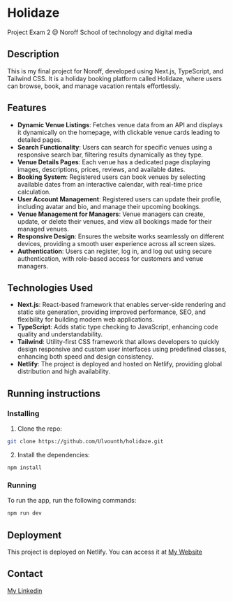 <h1>Holidaze</h1>
<p>Project Exam 2 @ Noroff School of technology and digital media</p>

## Description

This is my final project for Noroff, developed using Next.js, TypeScript, and Tailwind CSS. It is a holiday booking platform called Holidaze, where users can browse, book, and manage vacation rentals effortlessly.

## Features

- **Dynamic Venue Listings**: Fetches venue data from an API and displays it dynamically on the homepage, with clickable venue cards leading to detailed pages.
- **Search Functionality**: Users can search for specific venues using a responsive search bar, filtering results dynamically as they type.
- **Venue Details Pages**: Each venue has a dedicated page displaying images, descriptions, prices, reviews, and available dates.
- **Booking System**: Registered users can book venues by selecting available dates from an interactive calendar, with real-time price calculation.
- **User Account Management**: Registered users can update their profile, including avatar and bio, and manage their upcoming bookings.
- **Venue Management for Managers**: Venue managers can create, update, or delete their venues, and view all bookings made for their managed venues.
- **Responsive Design**: Ensures the website works seamlessly on different devices, providing a smooth user experience across all screen sizes.
- **Authentication**: Users can register, log in, and log out using secure authentication, with role-based access for customers and venue managers.

## Technologies Used

- **Next.js**: React-based framework that enables server-side rendering and static site generation, providing improved performance, SEO, and flexibility for building modern web applications.
- **TypeScript**: Adds static type checking to JavaScript, enhancing code quality and understandability.
- **Tailwind**: Utility-first CSS framework that allows developers to quickly design responsive and custom user interfaces using predefined classes, enhancing both speed and design consistency.
- **Netlify**: The project is deployed and hosted on Netlify, providing global distribution and high availability.



## Running instructions

### Installing

1. Clone the repo:

```bash
git clone https://github.com/Ulvounth/holidaze.git
```

2. Install the dependencies:

```
npm install
```

### Running

To run the app, run the following commands:

```bash
npm run dev
```

## Deployment

This project is deployed on Netlify. You can access it at [My Website](https://infnity-goods.netlify.app/)

## Contact

[My Linkedin](https://www.linkedin.com/in/andreas-ulvund-98066376/)
